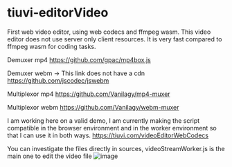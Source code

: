 # tiuvi-editorVideo
First web video editor, using web codecs and ffmpeg wasm. This video editor does not use server only client resources. It is very fast compared to ffmpeg wasm for coding tasks.

Demuxer mp4
https://github.com/gpac/mp4box.js

Demuxer webm -> This link does not have a cdn
https://github.com/jscodec/jswebm

Multiplexor mp4
https://github.com/Vanilagy/mp4-muxer

Multiplexor webm
https://github.com/Vanilagy/webm-muxer

I am working here on a valid demo, I am currently making the script compatible in the browser environment and in the worker environment so that I can use it in both ways.
https://tiuvi.com/videoEditorWebCodecs

You can investigate the files directly in sources, videoStreamWorker.js is the main one to edit the video file
![image](https://github.com/tiuvi/tiuvi-editorVideo/assets/69035383/624566ec-2643-4701-843f-38882618d911)
